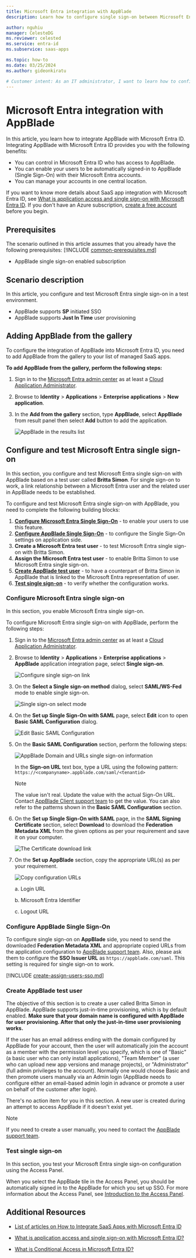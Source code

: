 ```yaml
---
title: Microsoft Entra integration with AppBlade
description: Learn how to configure single sign-on between Microsoft Entra ID and AppBlade.

author: nguhiu
manager: CelesteDG
ms.reviewer: celested
ms.service: entra-id
ms.subservice: saas-apps

ms.topic: how-to
ms.date: 03/25/2024
ms.author: gideonkiratu

# Customer intent: As an IT administrator, I want to learn how to configure single sign-on between Microsoft Entra ID and AppBlade so that I can control who has access to AppBlade, enable automatic sign-in with Microsoft Entra accounts, and manage my accounts in one central location.
---
```

# Microsoft Entra integration with AppBlade

In this article,  you learn how to integrate AppBlade with Microsoft Entra ID.
Integrating AppBlade with Microsoft Entra ID provides you with the following benefits:

* You can control in Microsoft Entra ID who has access to AppBlade.
* You can enable your users to be automatically signed-in to AppBlade (Single Sign-On) with their Microsoft Entra accounts.
* You can manage your accounts in one central location.

If you want to know more details about SaaS app integration with Microsoft Entra ID, see [What is application access and single sign-on with Microsoft Entra ID](~/identity/enterprise-apps/what-is-single-sign-on.md).
If you don't have an Azure subscription, [create a free account](https://azure.microsoft.com/free/) before you begin.

## Prerequisites
The scenario outlined in this article assumes that you already have the following prerequisites:
[!INCLUDE [common-prerequisites.md](~/identity/saas-apps/includes/common-prerequisites.md)]
* AppBlade single sign-on enabled subscription

## Scenario description

In this article,  you configure and test Microsoft Entra single sign-on in a test environment.

* AppBlade supports **SP** initiated SSO
* AppBlade supports **Just In Time** user provisioning

## Adding AppBlade from the gallery

To configure the integration of AppBlade into Microsoft Entra ID, you need to add AppBlade from the gallery to your list of managed SaaS apps.

**To add AppBlade from the gallery, perform the following steps:**

1. Sign in to the [Microsoft Entra admin center](https://entra.microsoft.com) as at least a [Cloud Application Administrator](~/identity/role-based-access-control/permissions-reference.md#cloud-application-administrator).
1. Browse to **Identity** > **Applications** > **Enterprise applications** > **New application**.
1. In the **Add from the gallery** section, type **AppBlade**, select **AppBlade** from result panel then select **Add** button to add the application.

    ![AppBlade in the results list](common/search-new-app.png)

<a name='configure-and-test-azure-ad-single-sign-on'></a>

## Configure and test Microsoft Entra single sign-on

In this section, you configure and test Microsoft Entra single sign-on with AppBlade based on a test user called **Britta Simon**.
For single sign-on to work, a link relationship between a Microsoft Entra user and the related user in AppBlade needs to be established.

To configure and test Microsoft Entra single sign-on with AppBlade, you need to complete the following building blocks:

1. **[Configure Microsoft Entra Single Sign-On](#configure-azure-ad-single-sign-on)** - to enable your users to use this feature.
2. **[Configure AppBlade Single Sign-On](#configure-appblade-single-sign-on)** - to configure the Single Sign-On settings on application side.
3. **Create a Microsoft Entra test user** - to test Microsoft Entra single sign-on with Britta Simon.
4. **Assign the Microsoft Entra test user** - to enable Britta Simon to use Microsoft Entra single sign-on.
5. **[Create AppBlade test user](#create-appblade-test-user)** - to have a counterpart of Britta Simon in AppBlade that is linked to the Microsoft Entra representation of user.
6. **[Test single sign-on](#test-single-sign-on)** - to verify whether the configuration works.

<a name='configure-azure-ad-single-sign-on'></a>

### Configure Microsoft Entra single sign-on

In this section, you enable Microsoft Entra single sign-on.

To configure Microsoft Entra single sign-on with AppBlade, perform the following steps:

1. Sign in to the [Microsoft Entra admin center](https://entra.microsoft.com) as at least a [Cloud Application Administrator](~/identity/role-based-access-control/permissions-reference.md#cloud-application-administrator).
1. Browse to **Identity** > **Applications** > **Enterprise applications** > **AppBlade** application integration page, select **Single sign-on**.

    ![Configure single sign-on link](common/select-sso.png)

1. On the **Select a Single sign-on method** dialog, select **SAML/WS-Fed** mode to enable single sign-on.

    ![Single sign-on select mode](common/select-saml-option.png)

1. On the **Set up Single Sign-On with SAML** page, select **Edit** icon to open **Basic SAML Configuration** dialog.

    ![Edit Basic SAML Configuration](common/edit-urls.png)

1. On the **Basic SAML Configuration** section, perform the following steps:

    ![AppBlade Domain and URLs single sign-on information](common/sp-signonurl.png)

    In the **Sign-on URL** text box, type a URL using the following pattern:
    `https://<companyname>.appblade.com/saml/<tenantid>`

    > [!NOTE]
    > The value isn't  real. Update the value with the actual Sign-On URL. Contact [AppBlade Client support team](mailto:support@appblade.com) to get the value. You can also refer to the patterns shown in the **Basic SAML Configuration** section.

1. On the **Set up Single Sign-On with SAML** page, in the **SAML Signing Certificate** section, select **Download** to download the **Federation Metadata XML** from the given options as per your requirement and save it on your computer.

    ![The Certificate download link](common/metadataxml.png)

1. On the **Set up AppBlade** section, copy the appropriate URL(s) as per your requirement.

    ![Copy configuration URLs](common/copy-configuration-urls.png)

    a. Login URL

    b. Microsoft Entra Identifier

    c. Logout URL

### Configure AppBlade Single Sign-On

To configure single sign-on on **AppBlade** side, you need to send the downloaded **Federation Metadata XML** and appropriate copied URLs from the application configuration to [AppBlade support team](mailto:support@appblade.com). Also, please ask them to configure the **SSO Issuer URL** as `https://appblade.com/saml`. This setting is required for single sign-on to work.

<a name='create-an-azure-ad-test-user'></a>

[!INCLUDE [create-assign-users-sso.md](~/identity/saas-apps/includes/create-assign-users-sso.md)]

### Create AppBlade test user

The objective of this section is to create a user called Britta Simon in AppBlade. AppBlade supports just-in-time provisioning, which is by default enabled. **Make sure that your domain name is configured with AppBlade for user provisioning. After that only the just-in-time user provisioning works.**

If the user has an email address ending with the domain configured by AppBlade for your account, then the user will automatically join the account as a member with the permission level you specify, which is one of "Basic" (a basic user who can only install applications), "Team Member" (a user who can upload new app versions and manage projects), or "Administrator" (full admin privileges to the account). Normally one would choose Basic and then promote users manually via an Admin login (AppBlade needs to configure either an email-based admin login in advance or promote a user on behalf of the customer after login).

There's no action item for you in this section. A new user is created during an attempt to access AppBlade if it doesn't exist yet.

> [!NOTE]
> If you need to create a user manually, you need to contact the [AppBlade support team](mailto:support@appblade.com).

### Test single sign-on

In this section, you test your Microsoft Entra single sign-on configuration using the Access Panel.

When you select the AppBlade tile in the Access Panel, you should be automatically signed in to the AppBlade for which you set up SSO. For more information about the Access Panel, see [Introduction to the Access Panel](https://support.microsoft.com/account-billing/sign-in-and-start-apps-from-the-my-apps-portal-2f3b1bae-0e5a-4a86-a33e-876fbd2a4510).

## Additional Resources

- [List of articles on How to Integrate SaaS Apps with Microsoft Entra ID](./tutorial-list.md)

- [What is application access and single sign-on with Microsoft Entra ID?](~/identity/enterprise-apps/what-is-single-sign-on.md)

- [What is Conditional Access in Microsoft Entra ID?](~/identity/conditional-access/overview.md)
